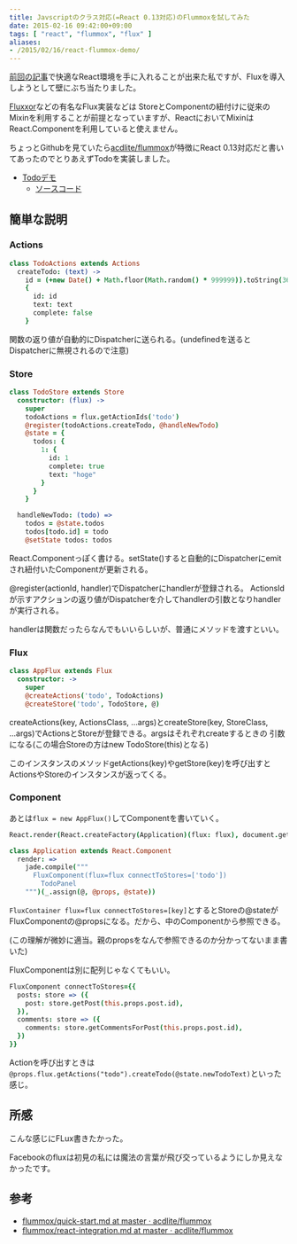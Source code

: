 ```yaml
---
title: Javscriptのクラス対応(=React 0.13対応)のFlummoxを試してみた
date: 2015-02-16 09:42:00+09:00
tags: [ "react", "flummox", "flux" ]
aliases:
- /2015/02/16/react-flummox-demo/
---
```


[前回の記事](http://uzimith.github.io/2015/02/13/react-jade-coffee/)で快適なReact環境を手に入れることが出来た私ですが、Fluxを導入しようとして壁にぶち当たりました。

[Fluxxor](http://amagitakayosi.hatenablog.com/entry/fluxxor-introduction)などの有名なFlux実装などは
StoreとComponentの紐付けに従来のMixinを利用することが前提となっていますが、ReactにおいてMixinはReact.Componentを利用していると使えません。

ちょっとGithubを見ていたら[acdlite/flummox](https://github.com/acdlite/flummox)が特徴にReact 0.13対応だと書いてあったのでとりあえずTodoを実装しました。

- [Todoデモ](http://uzimith.github.io/flux-practice/react/)
    - [ソースコード](https://github.com/uzimith/flux-practice/tree/gh-pages/react)

## 簡単な説明

### Actions

```coffee
class TodoActions extends Actions
  createTodo: (text) ->
    id = (+new Date() + Math.floor(Math.random() * 999999)).toString(36)
    {
      id: id
      text: text
      complete: false
    }
```

関数の返り値が自動的にDispatcherに送られる。(undefinedを送るとDispatcherに無視されるので注意)

### Store

```coffee
class TodoStore extends Store
  constructor: (flux) ->
    super
    todoActions = flux.getActionIds('todo')
    @register(todoActions.createTodo, @handleNewTodo)
    @state = {
      todos: {
        1: {
          id: 1
          complete: true
          text: "hoge"
        }
      }
    }

  handleNewTodo: (todo) =>
    todos = @state.todos
    todos[todo.id] = todo
    @setState todos: todos
```

React.Componentっぽく書ける。setState()すると自動的にDispatcherにemitされ紐付いたComponentが更新される。

@register(actionId, handler)でDispatcherにhandlerが登録される。
ActionsIdが示すアクションの返り値がDispatcherを介してhandlerの引数となりhandlerが実行される。

handlerは関数だったらなんでもいいらしいが、普通にメソッドを渡すといい。

### Flux

```coffee
class AppFlux extends Flux
  constructor: ->
    super
    @createActions('todo', TodoActions)
    @createStore('todo', TodoStore, @)
```
createActions(key, ActionsClass, ...args)とcreateStore(key, StoreClass, ...args)でActionsとStoreが登録できる。argsはそれぞれcreateするときの
引数になる(この場合Storeの方はnew TodoStore(this)となる)

このインスタンスのメソッドgetActions(key)やgetStore(key)を呼び出すとActionsやStoreのインスタンスが返ってくる。

### Component
あとは`flux = new AppFlux()`してComponentを書いていく。

```coffee
React.render(React.createFactory(Application)(flux: flux), document.getElementById('container'))
```

```coffee
class Application extends React.Component
  render: =>
    jade.compile("""
      FluxComponent(flux=flux connectToStores=['todo'])
        TodoPanel
    """)(_.assign(@, @props, @state))
```

`FluxContainer flux=flux connectToStores=[key]`とするとStoreの@stateがFluxComponentの@propsになる。だから、中のComponentから参照できる。

(この理解が微妙に適当。親のpropsをなんで参照できるのか分かってないまま書いた)

FluxComponentは別に配列じゃなくてもいい。

```coffee
FluxComponent connectToStores={{
  posts: store => ({
    post: store.getPost(this.props.post.id),
  }),
  comments: store => ({
    comments: store.getCommentsForPost(this.props.post.id),
  })
}}
```

Actionを呼び出すときは`@props.flux.getActions("todo").createTodo(@state.newTodoText)`といった感じ。

## 所感
こんな感じにFLux書きたかった。

Facebookのfluxは初見の私には魔法の言葉が飛び交っているようにしか見えなかったです。

## 参考
- [flummox/quick-start.md at master · acdlite/flummox](https://github.com/acdlite/flummox/blob/master/docs/quick-start.md)
- [flummox/react-integration.md at master · acdlite/flummox](https://github.com/acdlite/flummox/blob/master/docs/react-integration.md)
